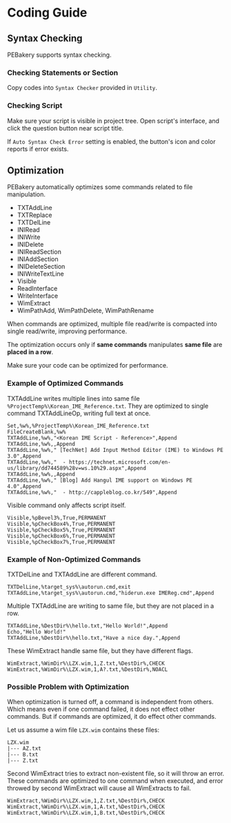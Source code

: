 # Coding Guide

## Syntax Checking

PEBakery supports syntax checking.

### Checking Statements or Section

Copy codes into `Syntax Checker` provided in `Utility`.

### Checking Script

Make sure your script is visible in project tree. Open script's interface, and click the question button near script title.

If `Auto Syntax Check Error` setting is enabled, the button's icon and color reports if error exists.

## Optimization

PEBakery automatically optimizes some commands related to file manipulation.

- TXTAddLine
- TXTReplace
- TXTDelLine
- INIRead
- INIWrite
- INIDelete
- INIReadSection
- INIAddSection
- INIDeleteSection
- INIWriteTextLine
- Visible
- ReadInterface
- WriteInterface
- WimExtract
- WimPathAdd, WimPathDelete, WimPathRename

When commands are optimized, multiple file read/write is compacted into single read/write, improving performance.

The optimization occurs only if **same commands** manipulates **same file** are **placed in a row**.

Make sure your code can be optimized for performance.

### Example of Optimized Commands

TXTAddLine writes multiple lines into same file `%ProjectTemp%\Korean_IME_Reference.txt`. They are optimized to single command TXTAddLineOp, writing full text at once.

```pebakery
Set,%w%,%ProjectTemp%\Korean_IME_Reference.txt
FileCreateBlank,%w%
TXTAddLine,%w%,"<Korean IME Script - Reference>",Append
TXTAddLine,%w%,,Append
TXTAddLine,%w%," [TechNet] Add Input Method Editor (IME) to Windows PE 3.0",Append
TXTAddLine,%w%,"  - https://technet.microsoft.com/en-us/library/dd744589%28v=ws.10%29.aspx",Append
TXTAddLine,%w%,,Append
TXTAddLine,%w%," [Blog] Add Hangul IME support on Windows PE 4.0",Append
TXTAddLine,%w%,"  - http://cappleblog.co.kr/549",Append
```

Visible command only affects script itself.

```pebakery
Visible,%pBevel3%,True,PERMANENT
Visible,%pCheckBox4%,True,PERMANENT
Visible,%pCheckBox5%,True,PERMANENT
Visible,%pCheckBox6%,True,PERMANENT
Visible,%pCheckBox7%,True,PERMANENT
```

### Example of Non-Optimized Commands

TXTDelLine and TXTAddLine are different command.

```pebakery
TXTDelLine,%target_sys%\autorun.cmd,exit
TXTAddLine,%target_sys%\autorun.cmd,"hiderun.exe IMEReg.cmd",Append
```

Multiple TXTAddLine are writing to same file, but they are not placed in a row.

```pebakery
TXTAddLine,%DestDir%\hello.txt,"Hello World!",Append
Echo,"Hello World!"
TXTAddLine,%DestDir%\hello.txt,"Have a nice day.",Append
```

These WimExtract handle same file, but they have different flags.

``` pebakery
WimExtract,%WimDir%\LZX.wim,1,Z.txt,%DestDir%,CHECK
WimExtract,%WimDir%\LZX.wim,1,A?.txt,%DestDir%,NOACL
```

### Possible Problem with Optimization

When optimization is turned off, a command is independent from others. Which means even if one command failed, it does not effect other commands. But if commands are optimized, it do effect other commands.

Let us assume a wim file `LZX.wim` contains these files:

```pebakery
LZX.wim
|--- AZ.txt
|--- B.txt
|--- Z.txt
```

Second WimExtract tries to extract non-existent file, so it will throw an error. These commands are optimized to one command when executed, and error throwed by second WimExtract will cause all WimExtracts to fail.

```pebakery
WimExtract,%WimDir%\LZX.wim,1,Z.txt,%DestDir%,CHECK
WimExtract,%WimDir%\LZX.wim,1,A.txt,%DestDir%,CHECK
WimExtract,%WimDir%\LZX.wim,1,B.txt,%DestDir%,CHECK
```
